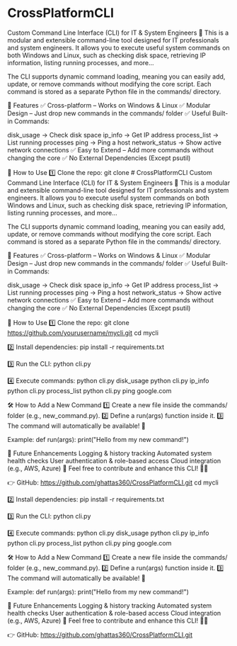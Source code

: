 # CrossPlatformCLI
Custom Command Line Interface (CLI) for IT &amp; System Engineers 🚀
This is a modular and extensible command-line tool designed for IT professionals and system engineers. 
It allows you to execute useful system commands on both Windows and Linux, 
such as checking disk space, retrieving IP information, listing running processes, and more...

The CLI supports dynamic command loading, 
meaning you can easily add, update, or remove commands without modifying the core script. 
Each command is stored as a separate Python file in the commands/ directory.

🔧 Features
✅ Cross-platform – Works on Windows & Linux
✅ Modular Design – Just drop new commands in the commands/ folder
✅ Useful Built-in Commands:

disk_usage → Check disk space
ip_info → Get IP address
process_list → List running processes
ping → Ping a host
network_status → Show active network connections
✅ Easy to Extend – Add more commands without changing the core
✅ No External Dependencies (Except psutil)


🚀 How to Use
1️⃣ Clone the repo:
      git clone # CrossPlatformCLI
Custom Command Line Interface (CLI) for IT &amp; System Engineers 🚀
This is a modular and extensible command-line tool designed for IT professionals and system engineers. 
It allows you to execute useful system commands on both Windows and Linux, 
such as checking disk space, retrieving IP information, listing running processes, and more...

The CLI supports dynamic command loading, 
meaning you can easily add, update, or remove commands without modifying the core script. 
Each command is stored as a separate Python file in the commands/ directory.

🔧 Features
✅ Cross-platform – Works on Windows & Linux
✅ Modular Design – Just drop new commands in the commands/ folder
✅ Useful Built-in Commands:

disk_usage → Check disk space
ip_info → Get IP address
process_list → List running processes
ping → Ping a host
network_status → Show active network connections
✅ Easy to Extend – Add more commands without changing the core
✅ No External Dependencies (Except psutil)


🚀 How to Use
1️⃣ Clone the repo:
      git clone https://github.com/yourusername/mycli.git
      cd mycli

2️⃣ Install dependencies:
      pip install -r requirements.txt

3️⃣ Run the CLI:
      python cli.py

4️⃣ Execute commands:
      python cli.py disk_usage
      python cli.py ip_info
      python cli.py process_list
      python cli.py ping google.com




🛠️ How to Add a New Command
1️⃣ Create a new file inside the commands/ folder (e.g., new_command.py).
2️⃣ Define a run(args) function inside it.
3️⃣ The command will automatically be available! 🎯

Example:
    def run(args):
      print("Hello from my new command!")



🔗 Future Enhancements
Logging & history tracking
Automated system health checks
User authentication & role-based access
Cloud integration (e.g., AWS, Azure)
📌 Feel free to contribute and enhance this CLI! 🚀🔥

👉 GitHub: https://github.com/ghattas360/CrossPlatformCLI.git
      cd mycli

2️⃣ Install dependencies:
      pip install -r requirements.txt

3️⃣ Run the CLI:
      python cli.py

4️⃣ Execute commands:
      python cli.py disk_usage
      python cli.py ip_info
      python cli.py process_list
      python cli.py ping google.com




🛠️ How to Add a New Command
1️⃣ Create a new file inside the commands/ folder (e.g., new_command.py).
2️⃣ Define a run(args) function inside it.
3️⃣ The command will automatically be available! 🎯

Example:
    def run(args):
      print("Hello from my new command!")



🔗 Future Enhancements
Logging & history tracking
Automated system health checks
User authentication & role-based access
Cloud integration (e.g., AWS, Azure)
📌 Feel free to contribute and enhance this CLI! 🚀🔥

👉 GitHub: https://github.com/ghattas360/CrossPlatformCLI.git
